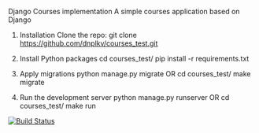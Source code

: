 Django Courses implementation
A simple courses application based on Django

1. Installation
Clone the repo: git clone https://github.com/dnplkv/courses_test.git

2. Install Python packages
cd courses_test/
pip install -r requirements.txt

3. Apply migrations
python manage.py migrate OR cd courses_test/ make migrate

4. Run the development server
python manage.py runserver OR cd courses_test/ make run

[![Build Status](https://travis-ci.com/dnplkv/courses_test.svg?branch=course_br)](https://travis-ci.com/dnplkv/courses_test)
